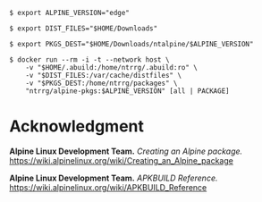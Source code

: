 ```shell-session
$ export ALPINE_VERSION="edge"

$ export DIST_FILES="$HOME/Downloads"

$ export PKGS_DEST="$HOME/Downloads/ntalpine/$ALPINE_VERSION"

$ docker run --rm -i -t --network host \
    -v "$HOME/.abuild:/home/ntrrg/.abuild:ro" \
    -v "$DIST_FILES:/var/cache/distfiles" \
    -v "$PKGS_DEST:/home/ntrrg/packages" \
    "ntrrg/alpine-pkgs:$ALPINE_VERSION" [all | PACKAGE]
```

# Acknowledgment

**Alpine Linux Development Team.** *Creating an Alpine package.* <https://wiki.alpinelinux.org/wiki/Creating_an_Alpine_package>

**Alpine Linux Development Team.** *APKBUILD Reference.* <https://wiki.alpinelinux.org/wiki/APKBUILD_Reference>
